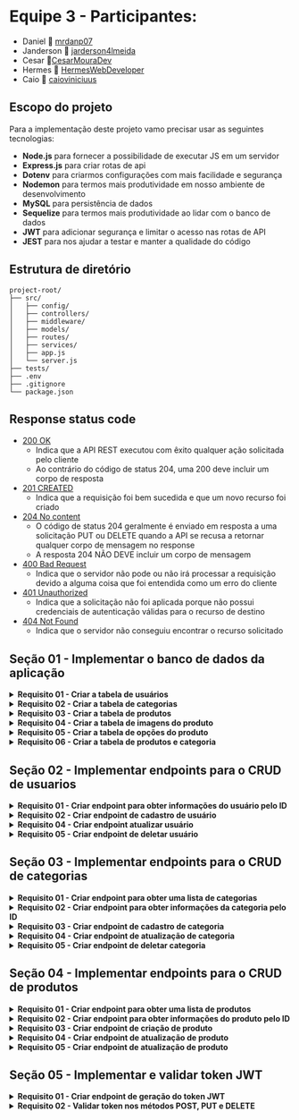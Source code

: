 # Equipe 3 - Participantes:
- Daniel  🔗 [mrdanp07](github.com/mrdanp07)
- Janderson 🔗 [jarderson4lmeida](github.com/jarderson4lmeida)
- Cesar 🔗[CesarMouraDev](github.com/CesarMouraDev)
- Hermes 🔗 [HermesWebDeveloper](github.com/HermesWebDeveloper)
- Caio  🔗 [caioviniciuus](github.com/caioviniciuus)


## Escopo do projeto

Para a implementação deste projeto vamo precisar usar as seguintes tecnologias:

- **Node.js** para fornecer a possibilidade de executar JS em um servidor
- **Express.js** para criar rotas de api
- **Dotenv** para criarmos configurações com mais facilidade e segurança
- **Nodemon** para termos mais produtividade em nosso ambiente de desenvolvimento
- **MySQL** para persistência de dados
- **Sequelize** para termos mais produtividade ao lidar com o banco de dados 
- **JWT** para adicionar segurança e limitar o acesso nas rotas de API
- **JEST** para nos ajudar a testar e manter a qualidade do código

## Estrutura de diretório
```
project-root/
├── src/
│   ├── config/
│   ├── controllers/
│   ├── middleware/
│   ├── models/
│   ├── routes/
│   ├── services/
│   ├── app.js
│   └── server.js
├── tests/
├── .env
├── .gitignore
└── package.json
```

## Response status code
- [200 OK](https://developer.mozilla.org/pt-BR/docs/Web/HTTP/Status/200)
  - Indica que a API REST executou com êxito qualquer ação solicitada pelo cliente
  - Ao contrário do código de status 204, uma   200 deve incluir um corpo de resposta
- [201 CREATED](https://developer.mozilla.org/pt-BR/docs/Web/HTTP/Status/201)
  - Indica que a requisição foi bem sucedida e que um novo recurso foi criado
- [204 No content](https://developer.mozilla.org/pt-BR/docs/Web/HTTP/Status/204)
  - O código de status 204 geralmente é enviado em resposta a uma solicitação PUT ou DELETE quando a API se recusa a retornar qualquer corpo de mensagem no response
  - A resposta 204 NÃO DEVE incluir um corpo de mensagem
- [400 Bad Request](https://developer.mozilla.org/pt-BR/docs/Web/HTTP/Status/400)
  - Indica que o servidor não pode ou não irá processar a requisição devido a alguma coisa que foi entendida como um erro do cliente
- [401 Unauthorized](https://developer.mozilla.org/pt-BR/docs/Web/HTTP/Status/401)
  - Indica que a solicitação não foi aplicada porque não possui credenciais de autenticação válidas para o recurso de destino
- [404 Not Found](https://developer.mozilla.org/pt-BR/docs/Web/HTTP/Status/404)
  - Indica que o servidor não conseguiu encontrar o recurso solicitado


## Seção 01 - Implementar o banco de dados da aplicação

<details>
  <summary><strong>Requisito 01 - Criar a tabela de usuários</strong></summary><br>

O objetivo deste requisito é criar a tabela de usuários no banco de dados utilizando o Sequelize ORM. A tabela deve conter as colunas a seguir:

- **id**: Coluna do tipo INTEGER que representa a chave primária da tabela. Seu valor deve ser incrementado automaticamente pelo banco de dados
- **firstname**: Coluna do tipo STRING e de preenchimento obrigatório que armazena o primeiro nome do usuário
- **surname**: Coluna do tipo STRING e de preenchimento obrigatório que armazena o sobrenome do usuário.
- **email**: Coluna do tipo STRING e de preenchimento obrigatório que armazena o endereço de email do usuário
- **password**: Coluna do tipo STRING e de preenchimento obrigatório que armazena a senha do usuário. O valor a ser armazenado deve ser o hash da senha gerado pelo pacote bcrypt.

> Use a configuração `timestamps: true` do sequelize para gerar as colunas **created_at** e **updated_at**

</details>

<details>
  <summary><strong>Requisito 02 - Criar a tabela de categorias</strong></summary><br>

O objetivo deste requisito é criar a tabela de categorias no banco de dados utilizando o Sequelize ORM. A tabela deve conter as colunas a seguir:

- **id**: Coluna do tipo INTEGER que representa a chave primária da tabela. Seu valor deve ser incrementado automaticamente pelo banco de dados
- **name**: Coluna do tipo STRING e de preenchimento obrigatório que armazena o nome da categoria
- **slug**: Coluna do tipo STRING, e de preenchimento obrigatório que armazena o slug da categoria.
- **use_in_menu**: Coluna do tipo BOOLEAN e de preenchimento opcional que define se a categoria pode ser exibida no menu. Valor padrão deve ser 0.

> Use a configuração `timestamps: true` do sequelize para gerar as colunas **created_at** e **updated_at**

</details>

<details>
  <summary><strong>Requisito 03 - Criar a tabela de produtos</strong></summary><br>

O objetivo deste requisito é criar a tabela de produtos no banco de dados utilizando o Sequelize ORM. A tabela deve conter as colunas a seguir:

- **id**: Coluna do tipo INTEGER que representa a chave primária da tabela. Seu valor deve ser incrementado automaticamente pelo banco de dados
- **enabled**: Coluna do tipo BOOLEAN e de preenchimento opcional que define se o produto está habilitado (1) ou desabilitado (0). Valor padrão deve ser 0.
- **name**: Coluna do tipo STRING e de preenchimento obrigatório que armazena o nome do produto.
- **slug**: Coluna do tipo STRING e de preenchimento obrigatório que armazena o slug do produto.
- **use_in_menu**: Coluna do tipo BOOLEAN e de preenchimento opcional que define se a categoria pode ser exibida no menu. Valor padrão deve ser 0.
- **stock**: Coluna do tipo INTEGER e de preenchimento opcional que armazena a quantidade de produto disponível. Valor padrão deve ser 0.
- **description**: Coluna do tipo STRING e de preenchimento opcional que armazena a descrição do produto.
- **price**: Coluna do tipo FLOAT e de preenchimento obrigatório que armazena o preço do produto. 
- **price_with_discount**: Coluna do tipo FLOAT e de preenchimento obrigatório que armazena o preço do produto com desconto. 

> Use a configuração `timestamps: true` do sequelize para gerar as colunas **created_at** e **updated_at**

</details>

<details>
  <summary><strong>Requisito 04 - Criar a tabela de imagens do produto</strong></summary><br>

O objetivo deste requisito é criar a tabela de imagens dos produtos no banco de dados utilizando o Sequelize ORM. A tabela deve conter as colunas a seguir:

- **id**: Coluna do tipo INTEGER que representa a chave primária da tabela. Seu valor deve ser incrementado automaticamente pelo banco de dados
- **product_id**: Coluna do tipo INTEGER que representa a chave estrangeira da tabela. Seu valor deve ser uma referência de um valor existente na primary key da tabela de produtos
- **enabled**: Coluna do tipo BOOLEAN e de preenchimento opcional que define se o produto está habilitado (1) ou desabilitado (0). Valor padrão deve ser 0.
- **path**: Coluna do tipo STRING e de preenchimento obrigatório que armazena o caminho relativo da imagem salva no servidor.

</details>

<details>
  <summary><strong>Requisito 05 - Criar a tabela de opções do produto</strong></summary><br>

O objetivo deste requisito é criar a tabela de opções do produto no banco de dados utilizando o Sequelize ORM. A tabela deve conter as colunas a seguir:

- **id**: Coluna do tipo INTEGER que representa a chave primária da tabela. Seu valor deve ser incrementado automaticamente pelo banco de dados
- **product_id**: Coluna do tipo INTEGER e de preenchimento obrigatório que representa a chave estrangeira da tabela. Seu valor deve ser uma referência de um valor existente na primary key da tabela de produtos
- **title**: Coluna do tipo STRING e de preenchimento obrigatório que armazena o título da opção.
- **shape**: Coluna do tipo ENUM e de preenchimento opcional que armazena o formato em que a opção do produto deve ser renderizada. Essa coluna deve aceitar apenas dois valores (square ou circle). Valor padrão deve ser "square"
- **radius**: Coluna do tipo INTEGER e de preenchimento opcional que armazena o valor do `border-radius` da opção do produto. Valor padrão deve ser 0
- **type**: Coluna do tipo ENUM e de preenchimento opcional que armazena o tipo do input usado como opção. Essa coluna deve aceitar apenas dois valores (text ou color). Valor padrão deve ser "text"
- **values**: Coluna do tipo STRING e de preenchimento obrigatório que armazena todas as opção do produto separadas por vírgula.

</details>

<details>
  <summary><strong>Requisito 06 - Criar a tabela de produtos e categoria</strong></summary><br>

O objetivo deste requisito é criar a tabela de opções do produto no banco de dados utilizando o Sequelize ORM. A tabela deve conter as colunas a seguir:

- **product_id**: Coluna do tipo INTEGER e de preenchimento obrigatório que representa a chave estrangeira da tabela. Seu valor deve ser referência de um valor existente na primary key da tabela de produtos
- **category_id**: Coluna do tipo INTEGER e de preenchimento obrigatório que representa a chave estrangeira da tabela. Seu valor deve ser referência de um valor existente na primary key da tabela de categorias

</details>

## Seção 02 - Implementar endpoints para o CRUD de usuarios

<details>
  <summary><strong>Requisito 01 - Criar endpoint para obter informações do usuário pelo ID</strong></summary><br>
  
- GET /v1/user/:id

**Response body**
```json
{
  "id": 1,
  "firstname": "user firstname",
  "surname": "user surname",
  "email": "user@mail.com"
}  
```

**Response Status Code**
- 200 OK - Deve ser retornado quando a requisição foi bem sucedida
- 404 Not Found - Deve ser retornado quando o recurso solicitado não existe
</details>


<details>
  <summary><strong>Requisito 02 - Criar endpoint de cadastro de usuário</strong></summary><br>
  
- POST /v1/user

**Headers**
- Content-type: application/json

**Payload**

```json
{
  "firstname": "user firstname",
  "surname": "user surname",
  "email": "user@mail.com",
  "password": "123@123",
  "confirmPassword": "123@123",
}  
```

**Response Status Code**
- 201 Created - Deve ser retornado quando o cadastro for bem sucedido
- 400 Bad Request - Deve ser retornado quando a os dados da requisição estiverem incorretos
</details>

<details>
  <summary><strong>Requisito 04 - Criar endpoint atualizar usuário</strong></summary><br>

  - PUT /v1/user/:id

**Headers**
- Content-type: application/json

**Payload**
```json
{
  "firstname": "user firstname",
  "surname": "user surname",
  "email": "user@mail.com",
}  
```

**Response Status Code**
- 204 No Content - Deve ser retornado quando a requisição foi bem sucedida mas nenhum corpo deve ser retornado.
- 400 Bad Request - Deve ser retornado quando a os dados da requisição estiverem incorretos
- 401 Unauthorized - Deve ser retornado quando o token de autorização não for enviado ou estiver incorreto
- 404 Not Found - Deve ser retornado quando o recurso solicitado não existe
</details>


<details>
  <summary><strong>Requisito 05 - Criar endpoint de deletar usuário</strong></summary><br>

- DELETE /v1/user/:id

**Headers**
- Content-type: application/json

**Response Status Code**
- 204 No Content - Deve ser retornado quando a requisição foi bem sucedida mas nenhum corpo deve ser retornado.
- 401 Unauthorized - Deve ser retornado quando o token de autorização não for enviado ou estiver incorreto
- 404 Not Found - Deve ser retornado quando o recurso solicitado não existe

</details>

## Seção 03 - Implementar endpoints para o CRUD de categorias

<details>
  <summary><strong>Requisito 01 - Criar endpoint para obter uma lista de categorias</strong></summary><br>

- GET /v1/category/search

**Query params**
  - `limit=-1`
    - Query string para definir o limit de itens por página
    - Use `-1` como valor para buscar todos os itens
    - Padrão: 12
  - `page=1`
    - Query string para definir a paginação dos dados retornados
    - Quando `limit` receber `-1` a opção de `page` não tem nenhum efeito no resultado da busca e pode ser omitida da query string
    - Padrão: 1
  - `fields=name,slug`
    - Query string para limitar quais campos serão retornados
  - `use_in_menu=true`
    - Query string para filtrar apenas as categorias que podem aparecer no menu

**Response body**
```json
{
  "data": [
    {
      "id": 1,
      "name": "Shoes",
      "slug": "shoes",
      "use_in_menu": true
    },
    {
      "id": 2,
      "name": "Offers",
      "slug": "offers",
      "use_in_menu": true
    },
    {
      "id": 3,
      "name": "Black Friday",
      "slug": "black-friday",
      "use_in_menu": false
    }
  ],
  "total": 10,
  "limit": -1,
  "page": 1
}  
```

**Response Status Code**
- 200 OK - Deve ser retornado quando a requisição foi bem sucedida
- 400 Bad Request - Deve ser retornado quando a os dados da requisição estiverem incorretos
</details>

<details>
  <summary><strong>Requisito 02 - Criar endpoint para obter informações da categoria pelo ID</strong></summary><br>

- GET /v1/category/:id

**Response body**
```json
{
  "id": 1,
  "name": "Shoes",
  "slug": "shoes",
  "use_in_menu": true
}  
```

**Response Status Code**
- 200 OK - Deve ser retornado quando a requisição foi bem sucedida
- 404 Not Found - Deve ser retornado quando o recurso solicitado não existe
</details>


<details>
  <summary><strong>Requisito 03 - Criar endpoint de cadastro de categoria</strong></summary><br>

- POST /v1/category

**Headers**
- Content-type: application/json

**Payload**

```json
{
  "name": "Shoes",
  "slug": "shoes",
  "use_in_menu": true
}  
```

**Response Status Code**
- 201 Created - Deve ser retornado quando o cadastro for bem sucedido
- 400 Bad Request - Deve ser retornado quando a os dados da requisição estiverem incorretos
- 401 Unauthorized - Deve ser retornado quando o token de autorização não for enviado ou estiver incorreto
</details>

<details>
  <summary><strong>Requisito 04 - Criar endpoint de atualização de categoria</strong></summary><br>

- PUT /v1/category/:id

**Headers**
- Content-type: application/json

**Payload**
```json
{
  "name": "Shoes",
  "slug": "shoes",
  "use_in_menu": true
} 
```

**Response Status Code**
- 204 No Content - Deve ser retornado quando a requisição foi bem sucedida mas nenhum corpo deve ser retornado.
- 400 Bad Request - Deve ser retornado quando a os dados da requisição estiverem incorretos
- 401 Unauthorized - Deve ser retornado quando o token de autorização não for enviado ou estiver incorreto
- 404 Not Found - Deve ser retornado quando o recurso solicitado não existe
</details>

<details>
  <summary><strong>Requisito 05 - Criar endpoint de deletar categoria</strong></summary><br>

- DELETE /v1/category/:id

**Headers**
- Content-type: application/json

**Response Status Code**
- 204 No Content - Deve ser retornado quando a requisição foi bem sucedida mas nenhum corpo deve ser retornado.
- 401 Unauthorized - Deve ser retornado quando o token de autorização não for enviado ou estiver incorreto
- 404 Not Found - Deve ser retornado quando o recurso solicitado não existe
</details>

## Seção 04 - Implementar endpoints para o CRUD de produtos

<details>
  <summary><strong>Requisito 01 - Criar endpoint para obter uma lista de produtos</strong></summary><br>

- GET /v1/product/search

**Query params**
  - `limit=30`
    - Query string para definir o limit de itens por página
    - Use `-1` como valor para buscar todos os itens
    - Padrão: 12
  - `page=2`
    - Query string para definir a paginação dos dados retornados
    - Quando `limit` receber `-1` a opção de `page` não tem nenhum efeito no resultado da busca e pode ser omitida da query string
    - Padrão: 1
  - `fields=name,images,price`
    - Query string para limitar quais campos serão retornados
  - `match=Tênis`
    - Query string usada para filtrar o resultado de produtos por um termo que combine com o nome ou descrição do produto
  - `category_ids=15,24`
    - Query string usada para filtrar o resultado de produtos pelo ID das categorias
  - `price-range=100-200`
    - Query string para filtrar o resultado de produtos por uma determinada "janela" de preços 
  - `option[45]=GG,PP`
    - Query string para filtrar o resultado de produtos pelo valor das opções disponíveis

**Response body**
```json
{
  "data": [
    {
      "id": 1,
      "enabled": true,
      "name": "Produto 01",
      "slug": "produto-01",
      "stock": 10,
      "description": "Descrição do produto 01",
      "price": 119.90,
      "price_with_discount": 99.90,
      "category_ids": [1, 15, 24, 68],
      "images": [
        {
          "id": 1,
          "content": "https://store.com/media/product-01/image-01.png"
        },
        {
          "id": 2,
          "content": "https://store.com/media/product-01/image-02.png"
        },
        {
          "id": 3,
          "content": "https://store.com/media/product-01/image-02.jpg"
        }
      ],
      "options": [
        { 
          "id": 1
          ... 
        },
        { 
          "id": 2
          ... 
        }
      ]
    }
  ],
  "total": 120,
  "limit": 12,
  "page": 1,
}  
```
**Response Status Code**
- 200 OK - Deve ser retornado quando a requisição foi bem sucedida
- 400 Bad Request - Deve ser retornado quando a os dados da requisição estiverem incorretos
</details>

<details>
  <summary><strong>Requisito 02 - Criar endpoint para obter informações do produto pelo ID</strong></summary><br>

- GET /v1/product/:id

**Response body**
```json
{
  "id": 1,
  "enabled": true,
  "name": "Produto 01",
  "slug": "product-01",
  "stock": 10,
  "description": "Descrição do produto 01",
  "price": 119.90,
  "price_with_discount": 99.90,
  "category_ids": [1, 15, 24, 68],
  "images": [
    {
      "id": 1,
      "content": "https://store.com/media/product-01/image-01.png"
    },
    {
      "id": 2,
      "content": "https://store.com/media/product-01/image-02.png"
    },
    {
      "id": 3,
      "content": "https://store.com/media/product-01/image-02.jpg"
    }
  ],
  "options": [
    { 
      "id": 1
      ... 
    },
    { 
      "id": 2
      ... 
    }
  ]
}  
```

**Response Status Code**
- 200 OK - Deve ser retornado quando a requisição foi bem sucedida
- 404 Not Found - Deve ser retornado quando o recurso solicitado não existe
</details>

<details>
  <summary><strong>Requisito 03 - Criar endpoint de criação de produto</strong></summary><br>

- POST /v1/product

**Headers**
- Content-type: application/json

**Payload**

```json
  {
    "enabled": true,
    "name": "Produto 01",
    "slug": "produto-01",
    "stock": 10,
    "description": "Descrição do produto 01",
    "price": 119.90,
    "price_with_discount": 99.90,
    "category_ids": [1, 15, 24, 68],
    "images": [ 
      {
        "type": "image/png",
        "content": "base64 da imagem 1" 
      },
      {
        "type": "image/png",
        "content": "base64 da imagem 2" 
      },
      {
        "type": "image/jpg",
        "content": "base64 da imagem 3" 
      }
    ],
    "options": [
      {
        "title": "Cor",
        "shape": "square",
        "radius": "4px",
        "type": "text",
        "value": ["PP", "GG", "M"]
      },
      {
        "title": "Tamanho",
        "shape": "circle",
        "type": "color",
        "values": ["#000", "#333"]
      }
    ]
  }
  ```

**Response Status Code**
- 201 Created - Deve ser retornado quando o cadastro for bem sucedido
- 400 Bad Request - Deve ser retornado quando a os dados da requisição estiverem incorretos
- 401 Unauthorized - Deve ser retornado quando o token de autorização não for enviado ou estiver incorreto
</details>

<details>
  <summary><strong>Requisito 04 - Criar endpoint de atualização de produto</strong></summary><br>

- PUT /v1/product/:id

**Headers**
- Content-type: application/json

**Payload**

```json
  {
    "enabled": true,
    "name": "Produto 01 atualizado",
    "slug": "produto-01-atualizado",
    "stock": 20,
    "description": "Descrição do produto 01 atualizado",
    "price": 49.9,
    "price_with_discount": 0,
    "category_ids": [1, 15, 24, 68],
    "images": [ 
      {
        "type": "image/png",
        "content": "base64 da imagem 1" 
      },
      {
        "id": 2,
        "deleted": true
      },
      {
        "id": 3,
        "content": "base64 da imagem 3" 
      },
      {
        "id": 1,
        "content": "https://store.com/media/product-01/image-01.jpg"
      }
    ],
    "options": [
      {
        "id": 1,
        "deleted": true,
      }
      {
        "id": 2,
        "radius": "10px",
        "value": ["42/43", "44/45"]
      },
      {
        "title": "Tipo",
        "shape": "square",
        "type": "text",
        "values": ["100% algodão", "65% algodão"]
      }
    ]
  }
  ```

**Response Status Code**
- 204 No Content - Deve ser retornado quando a requisição foi bem sucedida mas nenhum corpo deve ser retornado.
- 400 Bad Request - Deve ser retornado quando a os dados da requisição estiverem incorretos
- 401 Unauthorized - Deve ser retornado quando o token de autorização não for enviado ou estiver incorreto
- 404 Not Found - Deve ser retornado quando o recurso solicitado não existe
</details>


<details>
  <summary><strong>Requisito 05 - Criar endpoint de atualização de produto</strong></summary><br>

- DELETE /v1/product/:id

**Headers**
- Content-type: application/json

**Response Status Code**
- 204 No Content - Deve ser retornado quando a requisição foi bem sucedida mas nenhum corpo deve ser retornado.
- 401 Unauthorized - Deve ser retornado quando o token de autorização não for enviado ou estiver incorreto
- 404 Not Found - Deve ser retornado quando o recurso solicitado não existe
</details>


## Seção 05 - Implementar e validar token JWT
<details>
  <summary><strong>Requisito 01 - Criar endpoint de geração do token JWT</strong></summary><br>

- POST /v1/user/token

**Headers**
- Content-type: application/json

**Payload**

```json
{
  "email": "user@mail.com",
  "password": "123@123",
}  
```

**Response body**
```json
{
  "token": "<JWT>",
}  
```

**Response Status Code**
- 200 OK - Deve ser retornado quando a requisição foi bem sucedida
- 400 Bad Request - Deve ser retornado quando a os dados da requisição estiverem incorretos
</details>

<details>
  <summary><strong>Requisito 02 - Validar token nos métodos POST, PUT e DELETE</strong></summary><br>

  Todos os endpoints POST, PUT e DELETE devem conter o cabeçalho `Authorization: Bearer <jwt>`, caso contrario a requisição
  deve ser rejeitada com o status code **400 Bad Request**
<details>
